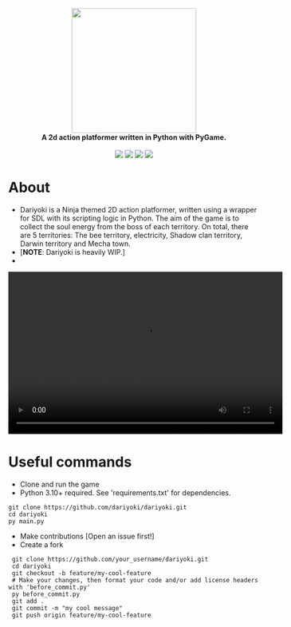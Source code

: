 <div align="center">
  <img src="https://media.discordapp.net/attachments/977526339177418792/978571059676721152/server.png" 
    width="250" height="250"/>
  <br/>
  <b>A 2d action platformer written in Python with PyGame.</b>
  <br/>
  <br/>
  <a href="https://discord.gg/NptRnYYxcV"><img src="https://img.shields.io/discord/975779920603148358"/></a>
	<a href="https://github.com/dariyoki/dariyoki/blob/main/LICENSE"><img src="https://img.shields.io/github/license/dariyoki/dariyoki"></a>
	<a href="https://github.com/psf/black"><img src="https://img.shields.io/badge/code%20style-black-brightgreen"></a>
  <img src="https://img.shields.io/tokei/lines/github/dariyoki/dariyoki">
  
</div>


# About
 - Dariyoki is a Ninja themed 2D action platformer, written using a wrapper for SDL with its scripting logic in Python. The aim of the game is to collect the soul energy from the boss of each territory. On total, there are 5 territories: The bee territory, electricity, Shadow clan territory, Darwin territory and Mecha town.
 - [**NOTE**: Dariyoki is heavily WIP.]
 - 
 <video width="550" height="325" controls>
  <source src="https://media.discordapp.net/attachments/975780875436453968/980046773483622410/2022-05-28_15-24-38.mp4" type="video/mp4">
 </video> 


# Useful commands
 - Clone and run the game
 - Python 3.10+ required. See 'requirements.txt' for dependencies.  
 ```commandline
 git clone https://github.com/dariyoki/dariyoki.git
 cd dariyoki
 py main.py
 ```

 - Make contributions [Open an issue first!]
 - Create a fork
```commandline
 git clone https://github.com/your_username/dariyoki.git
 cd dariyoki
 git checkout -b feature/my-cool-feature
 # Make your changes, then format your code and/or add license headers with 'before_commit.py'
 py before_commit.py 
 git add .
 git commit -m "my cool message"
 git push origin feature/my-cool-feature
```

